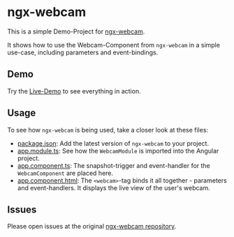 # ngx-webcam
This is a simple Demo-Project for <a href="https://github.com/basst314/ngx-webcam">ngx-webcam</a>.

It shows how to use the Webcam-Component from `ngx-webcam` in a simple use-case, including parameters and event-bindings.

## Demo
Try the <a href="https://basst314.github.io/ngx-webcam/?">Live-Demo</a> to see everything in action.

## Usage
To see how `ngx-webcam` is being used, take a closer look at these files:
* <a href="https://github.com/basst314/ngx-webcam-demo/blob/master/package.json#L25">package.json</a>: Add the latest version of `ngx-webcam` to your project.
* <a href="https://github.com/basst314/ngx-webcam-demo/blob/master/src/app/app.module.ts#L15">app.module.ts</a>: See how the `WebcamModule` is imported into the Angular project.
* <a href="https://github.com/basst314/ngx-webcam-demo/blob/master/src/app/app.component.ts">app.component.ts</a>: The snapshot-trigger and event-handler for the `WebcamComponent` are placed here.
* <a href="https://github.com/basst314/ngx-webcam-demo/blob/master/src/app/app.component.html#L7">app.component.html</a>: The `<webcam>`-tag binds it all together - parameters and event-handlers. It displays the live view of the user's webcam.

## Issues
Please open issues at the original <a href="https://github.com/basst314/ngx-webcam">ngx-webcam repository</a>.
